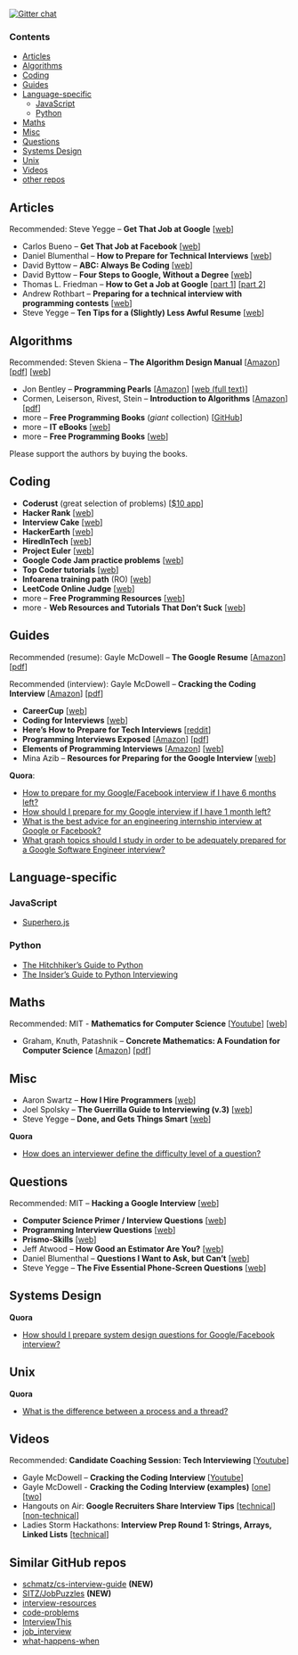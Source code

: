 [![Gitter chat](https://badges.gitter.im/andreis/interview.png)](https://gitter.im/andreis/interview)

### Contents

-   [Articles](#articles)
-   [Algorithms](#algorithms)
-   [Coding](#coding)
-   [Guides](#guides)
-   [Language-specific](#language-specific)
    -   [JavaScript](#javascript)
    -   [Python](#python)
-   [Maths](#maths)
-   [Misc](#misc)
-   [Questions](#questions)
-   [Systems Design](#systems-design)
-   [Unix](#unix)
-   [Videos](#videos)
-   [other repos](#similar-github-repos)

Articles
--------

Recommended: Steve Yegge – **Get That Job at Google** \[[web](http://steve-yegge.blogspot.co.uk/2008/03/get-that-job-at-google.html)\]

-   Carlos Bueno – **Get That Job at Facebook** \[[web](https://www.facebook.com/notes/10150964382448920)\]
-   Daniel Blumenthal – **How to Prepare for Technical Interviews** \[[web](http://dandreamsofcoding.com/2012/11/25/how-to-prepare-for-technical-interviews/)\]
-   David Byttow – **ABC: Always Be Coding** \[[web](https://medium.com/tech-talk/d5f8051afce2)\]
-   David Byttow – **Four Steps to Google, Without a Degree** \[[web](https://medium.com/this-happened-to-me/8f381aa6bd5e)\]
-   Thomas L. Friedman – **How to Get a Job at Google** \[[part 1](http://mobile.nytimes.com/2014/02/23/opinion/sunday/friedman-how-to-get-a-job-at-google.html)\] \[[part 2](http://mobile.nytimes.com/2014/04/20/opinion/sunday/friedman-how-to-get-a-job-at-google-part-2.html)\]
-   Andrew Rothbart – **Preparing for a technical interview with programming contests** \[[web](https://www.facebook.com/notes/10151298476823920)\]
-   Steve Yegge – **Ten Tips for a (Slightly) Less Awful Resume** \[[web](http://steve-yegge.blogspot.co.uk/2007_09_01_archive.html)\]

Algorithms
----------

Recommended: Steven Skiena – **The Algorithm Design Manual** \[[Amazon](http://www.amazon.com/dp/1848000693)\] \[[pdf](https://www.google.com/search?q=skiena+algorithm+design+manual+pdf)\] \[[web](http://www.algorist.com/)\]

-   Jon Bentley – **Programming Pearls** \[[Amazon](http://www.amazon.com/dp/8177588583)\] \[[web (full text)](http://www.wou.edu/~jcm/Spring-P-2015/Programming%20Pearls%20(2nd%20Ed)%20Bentley.pdf)\]
-   Cormen, Leiserson, Rivest, Stein – **Introduction to Algorithms** \[[Amazon](http://www.amazon.com/dp/0262033844)\] \[[pdf](https://www.google.com/search?q=cormen+pdf)\]
-   more – **Free Programming Books** (*giant* collection) \[[GitHub](https://github.com/vhf/free-programming-books/blob/master/free-programming-books.md)\]
-   more – **IT eBooks** \[[web](http://it-ebooks.info/)\]
-   more – **Free Programming Books** \[[web](http://www.freeprogrammingbook.com/)\]

Please support the authors by buying the books.

Coding
------

-   **Coderust** (great selection of problems) \[[$10 app](http://coderust.com/)\]
-   **Hacker Rank** \[[web](https://www.hackerrank.com/)\]
-   **Interview Cake** \[[web](https://www.interviewcake.com/)\]
-   **HackerEarth** \[[web](http://www.hackerearth.com/)\]
-   **HiredInTech** \[[web](http://www.hiredintech.com/)\]
-   **Project Euler** \[[web](https://projecteuler.net/)\]
-   **Google Code Jam practice problems** \[[web](https://code.google.com/codejam/contests.html)\]
-   **Top Coder tutorials** \[[web](http://www.topcoder.com/tc?d1=tutorials&d2=alg_index&module=Static)\]
-   **Infoarena training path** (RO) \[[web](http://www.infoarena.ro/training-path)\]
-   **LeetCode Online Judge** \[[web](http://oj.leetcode.com/)\]
-   more – **Free Programming Resources** \[[web](http://resrc.io/)\]
-   more - **Web Resources and Tutorials That Don’t Suck** \[[web](http://pineapple.io/)\]

Guides
------

Recommended (resume): Gayle McDowell – **The Google Resume** \[[Amazon](http://www.amazon.com/dp/0470927623)\] \[[pdf](https://www.google.com/search?q=the+google+resume+pdf)\]

Recommended (interview): Gayle McDowell – **Cracking the Coding Interview** \[[Amazon](http://www.amazon.com/dp/098478280X)\] \[[pdf](https://www.google.com/search?q=cracking+the+coding+interview+pdf)\]

-   **CareerCup** \[[web](http://www.careercup.com/)\]
-   **Coding for Interviews** \[[web](http://codingforinterviews.com/)\]
-   **Here’s How to Prepare for Tech Interviews** \[[reddit](http://redd.it/1jov24)\]
-   **Programming Interviews Exposed** \[[Amazon](http://www.amazon.com/dp/047012167X)\] \[[pdf](https://www.google.com/search?q=programming+interviews+exposed+it-ebooks)\]
-   **Elements of Programming Interviews** \[[Amazon](http://www.amazon.com/Elements-Programming-Interviews-Insiders-Guide/dp/1479274836)\] \[[web](https://code.google.com/p/elements-of-programming-interviews/)\]
-   Mina Azib – **Resources for Preparing for the Google Interview** \[[web](http://itsallonesandzeroes.blogspot.de/2013/07/prepping-for-google-interview.html)\]

**Quora**:

-   [How to prepare for my Google/Facebook interview if I have 6 months left?](http://www.quora.com/Career-Advice/What-are-the-ways-to-utilize-6-months-to-build-skill-set-to-get-into-Facebook-or-Google)
-   [How should I prepare for my Google interview if I have 1 month left?](https://www.quora.com/Google-Interview-Questions/How-should-I-prepare-for-my-Google-interview-if-I-have-1-month-left)
-   [What is the best advice for an engineering internship interview at Google or Facebook?](https://www.quora.com/What-is-the-best-advice-for-an-engineering-internship-interview-at-Google-or-Facebook)
-   [What graph topics should I study in order to be adequately prepared for a Google Software Engineer interview?](https://www.quora.com/Google-Interview-Questions/What-graph-topics-should-I-study-in-order-to-be-adequately-prepared-for-a-Google-Software-Engineer-interview)

Language-specific
-----------------

### JavaScript

-   [Superhero.js](http://superherojs.com/)

### Python

-   [The Hitchhiker’s Guide to Python](http://docs.python-guide.org/en/latest/)
-   [The Insider’s Guide to Python Interviewing](http://www.toptal.com/python#hiring-guide)

Maths
-----

Recommended: MIT - **Mathematics for Computer Science** \[[Youtube](https://www.youtube.com/watch?v=L3LMbpZIKhQ&list=PLB7540DEDD482705B)\] \[[web](http://ocw.mit.edu/courses/electrical-engineering-and-computer-science/6-042j-mathematics-for-computer-science-fall-2010/)\]

-   Graham, Knuth, Patashnik – **Concrete Mathematics: A Foundation for Computer Science** \[[Amazon](http://www.amazon.com/dp/0201558025/)\] \[[pdf](https://www.google.co.uk/search?q=knuth+concrete+mathematics+pdf)\]

Misc
----

-   Aaron Swartz – **How I Hire Programmers** \[[web](http://www.aaronsw.com/weblog/hiring)\]
-   Joel Spolsky – **The Guerrilla Guide to Interviewing (v.3)** \[[web](http://www.joelonsoftware.com/articles/GuerrillaInterviewing3.html)\]
-   Steve Yegge – **Done, and Gets Things Smart** \[[web](http://steve-yegge.blogspot.co.uk/2008/06/done-and-gets-things-smart.html)\]

**Quora**

-   [How does an interviewer define the difficulty level of a question?](http://www.quora.com/Programming-Interviews/How-does-an-interviewer-define-the-difficulty-level-of-a-question)

Questions
---------

Recommended: MIT – **Hacking a Google Interview** \[[web](https://courses.csail.mit.edu/iap/interview/materials.php)\]

-   **Computer Science Primer / Interview Questions** \[[web](http://www.grokit.ca/spc/computer_science_review/)\]
-   **Programming Interview Questions** \[[web](http://maxnoy.com/interviews.html)\]
-   **Prismo-Skills** \[[web](http://prismoskills.appspot.com/freshers.jsp)\]
-   Jeff Atwood – **How Good an Estimator Are You?** \[[web](http://blog.codinghorror.com/how-good-an-estimator-are-you/)\]
-   Daniel Blumenthal – **Questions I Want to Ask, but Can’t** \[[web](http://dandreamsofcoding.com/2013/03/01/questions-i-want-to-ask-but-cant/)\]
-   Steve Yegge – **The Five Essential Phone-Screen Questions** \[[web](https://sites.google.com/site/steveyegge2/five-essential-phone-screen-questions)\]

Systems Design
--------------

**Quora**

-   [How should I prepare system design questions for Google/Facebook interview?](http://www.quora.com/Job-Interviews/How-should-I-prepare-system-design-questions-for-Google-Facebook-Interview)

Unix
----

**Quora**

-   [What is the difference between a process and a thread?](http://www.quora.com/What-is-the-difference-between-a-process-and-a-thread)

Videos
------

Recommended: **Candidate Coaching Session: Tech Interviewing** \[[Youtube](http://youtu.be/oWbUtlUhwa8)\]

-   Gayle McDowell – **Cracking the Coding Interview** \[[Youtube](http://youtu.be/rEJzOhC5ZtQ)\]
-   Gayle McDowell - **Cracking the Coding Interview (examples)** \[[one](http://youtu.be/aClxtDcdpsQ)\] \[[two](http://youtu.be/2cf9xo1S134)\]
-   Hangouts on Air: **Google Recruiters Share Interview Tips** \[[technical](http://youtu.be/qc1owf2-220)\] \[[non-technical](http://youtu.be/DINxNbBOEoI)\]
-   Ladies Storm Hackathons: **Interview Prep Round 1: Strings, Arrays, Linked Lists** \[[technical](http://youtu.be/fIpliB-ton8)\]

Similar GitHub repos
--------------------

-   [schmatz/cs-interview-guide](https://github.com/schmatz/cs-interview-guide) **(NEW)**
-   [SITZ/JobPuzzles](https://github.com/SITZ/JobPuzzles) **(NEW)**
-   [interview-resources](https://github.com/davidhampgonsalves/interview-resources)
-   [code-problems](https://github.com/blakeembrey/code-problems)
-   [InterviewThis](https://github.com/ChiperSoft/InterviewThis)
-   [job\_interview](https://github.com/ruby-jokes/job_interview)
-   [what-happens-when](https://github.com/alex/what-happens-when)
